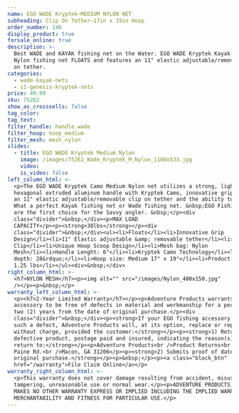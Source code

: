 ```yaml
---
name: EGO WADE Kryptek—MEDIUM NYLON NET
subheading: Clip On Tether—17in x 19in Hoop
order_number: 140
display_product: true
forsale_online: true
description: >-
  Best WADE and KAYAK fishing net on the Water. EGO WADE Kryptek Kayak Medium
  Nylon fishing net FLOATS and features an 11" elastic adjustable/removable clip
  on tether.
categories:
  - wade-kayak-nets
  - s1-genesis-kryptek-nets
price: 49.99
sku: 75262
show_as_crosssells: false
tag_color:
tag_text:
filter_handle: handle_wade
filter_hoop: hoop_medium
filter_mesh: mesh_nylon
slides:
  - title: EGO WADE Kryptek Medium Nylon
    image: /images/75262_Wade_Kryptek_M_Nylon_1160x533.jpg
    video:
    is_video: false
left_column_html: >-
  <p>The EGO WADE Kryptek Camo Medium Nylon net utilizes a strong, lightweight
  hexagonal extruded aluminum handle with Kryptek Camo, innovative grip design,
  an 11" elastic adjustable/removable clip on tether and the ability to float.
  What a perfect Kayak fishing net or Wade fishing net. &nbsp;EGO Fishing Nets
  are the first choice for the Savvy angler. &nbsp;</p><div
  class="divider">&nbsp;</div><p>MAX LOAD
  CAPACITY</p><p><strong>30lbs</strong></p><div
  class="divider">&nbsp;</div><ul><li>Floats</li><li>Innovative Grip
  Design</li><li>11" Elastic adjustable &amp; removable tether</li><li>Aluminum
  Clip</li><li>Unique Hoop Scoop Design</li><li>Mesh bag: Nylon
  Mesh</li><li>Handle Lenght: 6"</li><li>Kryptek Camo Technology</li><li>Bag
  depth: 28&rdquo;</li><li>Hoop size: Medium 17" x 19"</li><li>Product Weight:
  1.25 lbs</li></ul><div>&nbsp;</div>
right_column_html: >-
  <h7>NYLON MESH</h7><p><img alt="" src="/images/Nylon_400x150.jpg"
  /></p><p>&nbsp;</p>
warranty_left_column_html: >-
  <p><h7>2-Year Limited Warranty</h7></p><p>Adventure Products warrants your EGO
  accessory to be free of defects in material and workmanship for a period of
  two (2) years from the date of original purchase.</p><div
  class="divider">&nbsp;</div><p><strong>If your EGO fishing accessory exhibits
  such a defect, Adventure Products will, at its option, replace or repair it
  without charge, provided the customer:</strong></p><p><strong>1) Returns the
  defective product, postage paid and insured, indicating the reason(s) for the
  return to:</strong></p><p>Adventure Products<br />Product Returns<br />889 Guy
  Paine Rd.<br />Macon, GA 31206</p><p><strong>2) Submits proof of date of
  original purchase.</strong></p><p>&nbsp;</p><p><a class="block_btn"
  href="/warranty">File Claim Online</a></p>
warranty_right_column_html: >-
  <p>This warranty does not cover damage resulting from accident, misuse, abuse,
  tampering, unreasonable use or normal wear.</p><p>ADVENTURE PRODUCTS, INC.
  MAKES NO OTHER WARRANTY EXPRESS OR IMPLIED INCLUDING THE IMPLIED WARRANTIES OF
  MERCHANTABILITY AND FITNESS FOR PARTICULAR USE.</p>
---
```

